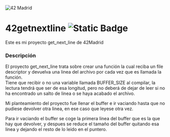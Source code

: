 ![42 Madrid](https://www.42madrid.com/wp-content/uploads/2019/11/logo-header@2x.png)

# 42getnextline ![Static Badge](https://img.shields.io/badge/status-finish-00cc03)

Este es mi proyecto get_next_line de 42Madrid

### Descripción

El proyecto get_next_line trata sobre crear una función la cual reciba un file descriptor y devuelva una linea del archivo por cada vez que es llamada la función.  
Tiene que recibir o no una variable llamada BUFFER_SIZE al compilar, la lectura tendrá que ser de esa longitud, pero no deberá de dejar de leer si no ha encontrado un salto de linea o se haya acabado el archivo.

Mi planteamiento del proyecto fue llenar el buffer e ir vaciando hasta que no pudiese devolver otra linea, en ese caso que leyese otra vez.

Para ir vaciando el buffer se coge la primera linea del buffer que es la que hay que devolver, y despues se reduce el tamaño del buffer quitando esa linea y dejando el resto de lo leido en el puntero.
